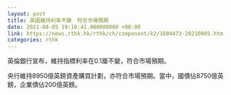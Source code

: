 ```yaml
---
layout: post
title: 英國維持利率不變　符合市場預期
date: 2021-08-05 19:16:41.000000000 +08:00
link: https://news.rthk.hk/rthk/ch/component/k2/1604473-20210805.htm
categories: rthk
---
```


英倫銀行宣布，維持指標利率在0.1厘不變，符合市場預期。

央行維持8950億英鎊資產購買計劃，亦符合市場預期。當中，國債佔8750億英鎊，企業債佔200億英鎊。

